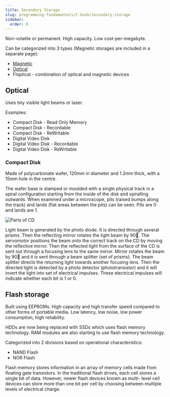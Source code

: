 ```yaml
---
title: Secondary Storage
slug: programming-fundamentals/C-book/secondary-storage
sidebar:
  order: 8
---
```


Non-volatile or permanent. High capacity. Low cost-per-megabyte.

Can be categorized into 3 types (Magnetic storages are included in a separate
page):

- [Magnetic](/programming-fundamentals/magnetic-storage)
- [Optical](#optical)
- Floptical - combination of optical and magnetic devices

## Optical

Uses tiny visible light beams or laser.

Examples:

- Compact Disk - Read Only Memory
- Compact Disk - Recordable
- Compact Disk - ReWritable
- Digital Video Disk
- Digital Video Disk - Recordable
- Digital Video Disk - ReWritable

### Compact Disk

Made of polycarbonate wafer, 120mm in diameter and 1.2mm thick, with a 15mm hole
in the centre.

The wafer base is stamped or moulded with a single physical track in a spiral
configuration starting from the inside of the disk and spiralling outwards. When
examined under a microscope, pits (raised bumps along the track) and lands (flat
areas between the pits) can be seen. Pits are 0 and lands are 1.

![Parts of CD](/programming/parts-of-cd.jpg)

Light beam is generated by the photo diode. It is directed through several
prisms. Then the reflecting mirror rotates the light beam by 90. The servomotor
positions the beam onto the correct track on the CD by moving the reflective
mirror. Then the reflected light from the surface of the CD is sent out through
a focusing lens to the same mirror. Mirror rotates the beam by 90 and it is
sent through a beam splitter (set of prisms). The beam splitter directs the
returning light towards another focusing lens. Then the directed light is
detected by a photo detector (phototransistor) and it will invert the light into
set of electrical impulses. These electrical impulses will indicate whether each
bit is 1 or 0.

## Flash storage

Built using EEPROMs. High capacity and high transfer speed compared to other
forms of portable media. Low latency, low noise, low power consumption, high
reliability.

HDDs are now being replaced with SSDs which uses flash memory technology. RAM
modules are also starting to use flash memory technology.

Categorized into 2 divisions based on operational characteristics:

- NAND Flash
- NOR Flash

Flash memory stores information in an array of memory cells made from floating
gate transistors. In the traditional flash drives, each cell stores a single bit
of data. However, newer flash devices known as multi- level cell devices can
store more than one bit per cell by choosing between multiple levels of
electrical charge.
